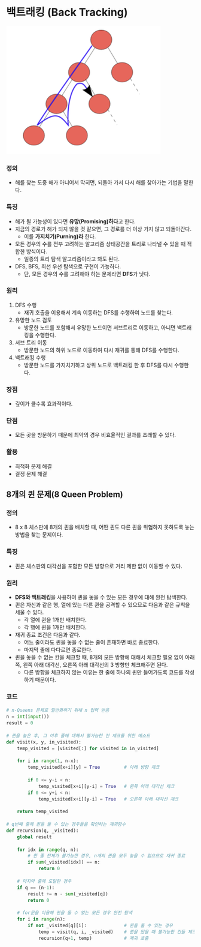 # 백트래킹 (Back Tracking)

![백트래킹](sample/back_tracking/image/back_tracking.png)

### 정의
- 해를 찾는 도중 해가 아니어서 막히면, 되돌아 가서 다시 해를 찾아가는 기법을 말한다.

### 특징
- 해가 될 가능성이 있다면 **유망(Promising)하다**고 한다.
- 지금의 경로가 해가 되지 않을 것 같으면, 그 경로를 더 이상 가지 않고 되돌아간다.
  - 이를 **가지치기(Purning)라** 한다.
- 모든 경우의 수를 전부 고려하는 알고리즘 상태공간을 트리로 나타낼 수 있을 때 적합한 방식이다.
  - 일종의 트리 탐색 알고리즘이라고 봐도 된다.
- DFS, BFS, 최선 우선 탐색으로 구현이 가능하다.
  - 단, 모든 경우의 수를 고려해야 하는 문제라면 **DFS**가 낫다.

### 원리
1. DFS 수행
   - 재귀 호출을 이용해서 계속 이동하는 DFS를 수행하여 노드를 찾는다.
2. 유망한 노드 검토
   - 방문한 노드를 포함해서 유망한 노드이면 서브트리로 이동하고, 아니면 백트래킹을 수행한다.
3. 서브 트리 이동
   - 방문한 노드의 하위 노드로 이동하여 다시 재귀를 통해 DFS를 수행한다.
4. 백트래킹 수행
   - 방문한 노드를 가지치기하고 상위 노드로 백트래킹 한 후 DFS를 다시 수행한다.

### 장점
- 깊이가 클수록 효과적이다.

### 단점
- 모든 곳을 방문하기 때문에 최악의 경우 비효율적인 결과를 초래할 수 있다.

### 활용
- 최적화 문제 해결
- 결정 문제 해결

## 8개의 퀸 문제(8 Queen Problem)

### 정의
- 8 x 8 체스판에 8개의 퀸을 배치할 때, 어떤 퀸도 다른 퀸을 위협하지 못하도록 놓는 방법을 찾는 문제이다.

### 특징
- 퀸은 체스판의 대각선을 포함한 모든 방향으로 거리 제한 없이 이동할 수 있다.

### 원리
- **DFS와 백트래킹**을 사용하여 퀸을 놓을 수 있는 모든 경우에 대해 완전 탐색한다.
- 퀸은 자신과 같은 행, 열에 있는 다른 퀸을 공격할 수 있으므로 다음과 같은 규칙을 세울 수 있다.
  - 각 열에 퀸을 1개만 배치한다.
  - 각 행에 퀸을 1개만 배치한다.
- 재귀 종료 조건은 다음과 같다.
  - 어느 줄이라도 퀸을 놓을 수 없는 줄이 존재하면 바로 종료한다.
  - 마지막 줄에 다다르면 종료한다.
- 퀸을 놓을 수 없는 칸을 체크할 때, 8개의 모든 방향에 대해서 체크할 필요 없이 아래쪽, 왼쪽 아래 대각선, 오른쪽 아래 대각선의 3 방향만 체크해주면 된다.
  - 다른 방향을 체크하지 않는 이유는 한 줄에 하나의 퀸만 들어가도록 코드를 작성하기 때문이다.

### 코드
```python
# n-Queens 문제로 일반화하기 위해 n 입력 받음
n = int(input())
result = 0

# 퀸을 놓은 후, 그 이후 줄에 대해서 불가능한 칸 체크를 위한 메소드
def visit(x, y, in_visited):
    temp_visited = [visited[:] for visited in in_visited]

    for i in range(1, n-x):
        temp_visited[x+i][y] = True         # 아래 방향 체크

        if 0 <= y-i < n:
            temp_visited[x+i][y-i] = True   # 왼쪽 아래 대각선 체크
        if 0 <= y+i < n:
            temp_visited[x+i][y-i] = True   # 오른쪽 아래 대각선 체크
    
    return temp_visited

# q번째 줄에 퀸을 둘 수 있는 경우들을 확인하는 재귀함수
def recursion(q, _visited):
    global result

    for idx in range(q, n):
        # 한 줄 전체가 불가능한 경우, n개의 퀸을 모두 놓을 수 없으므로 재귀 종료
        if sum(_visited[idx]) == n:
            return 0
    
    # 마지막 줄에 도달한 경우
    if q == (n-1):
        result += n - sum(_visited[q])
        return 0
    
    # for문을 이용해 퀸을 둘 수 있는 모든 경우 완전 탐색
    for i in range(n):
        if not _visited[q][i]:              # 퀸을 둘 수 있는 경우
            temp = visit(q, i, _visited)    # 퀸을 뒸을 때 불가능한 칸들 체크
            recursion(q+1, temp)            # 재귀 호출
```
